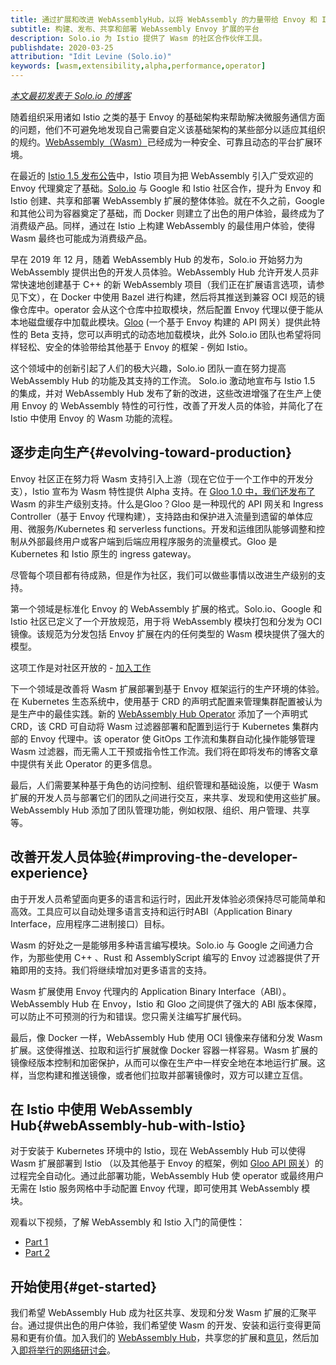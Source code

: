 ```yaml
---
title: 通过扩展和改进 WebAssemblyHub，以将 WebAssembly 的力量带给 Envoy 和 Istio
subtitle: 构建、发布、共享和部署 WebAssembly Envoy 扩展的平台
description: Solo.io 为 Istio 提供了 Wasm 的社区合作伙伴工具。
publishdate: 2020-03-25
attribution: "Idit Levine (Solo.io)"
keywords: [wasm,extensibility,alpha,performance,operator]
---
```


[*本文最初发表于 Solo.io 的博客*](https://www.solo.io/blog/an-extended-and-improved-webassembly-hub-to-helps-bring-the-power-of-webassembly-to-envoy-and-istio/)

随着组织采用诸如 Istio 之类的基于 Envoy 的基础架构来帮助解决微服务通信方面的问题，他们不可避免地发现自己需要自定义该基础架构的某些部分以适应其组织的规约。[WebAssembly（Wasm）](https://webassembly.org/)已经成为一种安全、可靠且动态的平台扩展环境。

在最近的 [Istio 1.5 发布公告](/zh/blog/2020/wasm-announce/)中，Istio 项目为把 WebAssembly 引入广受欢迎的 Envoy 代理奠定了基础。[Solo.io](https://solo.io) 与 Google 和 Istio 社区合作，提升为 Envoy 和 Istio 创建、共享和部署 WebAssembly 扩展的整体体验。就在不久之前，Google 和其他公司为容器奠定了基础，而 Docker 则建立了出色的用户体验，最终成为了消费级产品。同样，通过在 Istio 上构建 WebAssembly 的最佳用户体验，使得 Wasm 最终也可能成为消费级产品。

早在 2019 年 12 月，随着 WebAssembly Hub 的发布，Solo.io 开始努力为 WebAssembly 提供出色的开发人员体验。WebAssembly Hub 允许开发人员非常快速地创建基于 C++ 的新 WebAssembly 项目（我们正在扩展语言选项，请参见下文），在 Docker 中使用 Bazel 进行构建，然后将其推送到兼容 OCI 规范的镜像仓库中。operator 会从这个仓库中拉取模块，然后配置 Envoy 代理以便于能从本地磁盘缓存中加载此模块。[Gloo](https://docs.solo.io/gloo/latest/) (一个基于 Envoy 构建的 API 网关）提供此特性的 Beta 支持，您可以声明式的动态地加载模块，此外 Solo.io 团队也希望将同样轻松、安全的体验带给其他基于 Envoy 的框架 - 例如 Istio。

这个领域中的创新引起了人们的极大兴趣，Solo.io 团队一直在努力提高 WebAssembly Hub 的功能及其支持的工作流。 Solo.io 激动地宣布与 Istio 1.5 的集成，并对 WebAssembly Hub 发布了新的改进，这些改进增强了在生产上使用 Envoy 的 WebAssembly 特性的可行性，改善了开发人员的体验，并简化了在 Istio 中使用 Envoy 的 Wasm 功能的流程。

## 逐步走向生产{#evolving-toward-production}

Envoy 社区正在努力将 Wasm 支持引入上游（现在它位于一个工作中的开发分支），Istio 宣布为 Wasm 特性提供 Alpha 支持。在 [Gloo 1.0 中，我们还发布了](https://www.solo.io/blog/announcing-gloo-1-0-a-production-ready-envoy-based-api-gateway/) Wasm 的非生产级别支持。什么是Gloo？Gloo 是一种现代的 API 网关和 Ingress Controller（基于 Envoy 代理构建），支持路由和保护进入流量到遗留的单体应用、微服务/Kubernetes 和 serverless functions。开发和运维团队能够调整和控制从外部最终用户或客户端到后端应用程序服务的流量模式。Gloo 是 Kubernetes 和 Istio 原生的 ingress gateway。

尽管每个项目都有待成熟，但是作为社区，我们可以做些事情以改进生产级别的支持。

第一个领域是标准化 Envoy 的 WebAssembly 扩展的格式。Solo.io、Google 和 Istio 社区已定义了一个开放规范，用于将 WebAssembly 模块打包和分发为 OCI 镜像。该规范为分发包括 Envoy 扩展在内的任何类型的 Wasm 模块提供了强大的模型。

这项工作是对社区开放的 - [加入工作](https://github.com/solo-io/wasm-image-spec)

下一个领域是改善将 Wasm 扩展部署到基于 Envoy 框架运行的生产环境的体验。在 Kubernetes 生态系统中，使用基于 CRD 的声明式配置来管理集群配置被认为是生产中的最佳实践。新的 [WebAssembly Hub Operator](https://docs.solo.io/web-assembly-hub/latest/tutorial_code/wasme_operator/) 添加了一个声明式 CRD，该 CRD 可自动将 Wasm 过滤器部署和配置到运行于 Kubernetes 集群内部的 Envoy 代理中。该 operator 使 GitOps 工作流和集群自动化操作能够管理 Wasm 过滤器，而无需人工干预或指令性工作流。我们将在即将发布的博客文章中提供有关此 Operator 的更多信息。

最后，人们需要某种基于角色的访问控制、组织管理和基础设施，以便于 Wasm 扩展的开发人员与部署它们的团队之间进行交互，来共享、发现和使用这些扩展。WebAssembly Hub 添加了团队管理功能，例如权限、组织、用户管理、共享等。

## 改善开发人员体验{#improving-the-developer-experience}

由于开发人员希望面向更多的语言和运行时，因此开发体验必须保持尽可能简单和高效。工具应可以自动处理多语言支持和运行时ABI（Application Binary Interface，应用程序二进制接口）目标。

Wasm 的好处之一是能够用多种语言编写模块。Solo.io 与 Google 之间通力合作，为那些使用 C++ 、Rust 和 AssemblyScript 编写的 Envoy 过滤器提供了开箱即用的支持。我们将继续增加对更多语言的支持。

Wasm 扩展使用 Envoy 代理内的 Application Binary Interface（ABI）。WebAssembly Hub 在 Envoy，Istio 和 Gloo 之间提供了强大的 ABI 版本保障，可以防止不可预测的行为和错误。您只需关注编写扩展代码。

最后，像 Docker 一样，WebAssembly Hub 使用 OCI 镜像来存储和分发 Wasm 扩展。这使得推送、拉取和运行扩展就像 Docker 容器一样容易。Wasm 扩展的镜像经版本控制和加密保护，从而可以像在生产中一样安全地在本地运行扩展。这样，当您构建和推送镜像，或者他们拉取并部署镜像时，双方可以建立互信。

## 在 Istio 中使用 WebAssembly Hub{#webAssembly-hub-with-Istio}

对于安装于 Kubernetes 环境中的 Istio，现在 WebAssembly Hub 可以使得 Wasm 扩展部署到 Istio （以及其他基于 Envoy 的框架，例如 [Gloo API 网关](https://docs.solo.io/gloo/latest/)）的过程完全自动化。通过此部署功能，WebAssembly Hub 使 operator 或最终用户无需在 Istio 服务网格中手动配置 Envoy 代理，即可使用其 WebAssembly 模块。

观看以下视频，了解 WebAssembly 和 Istio 入门的简便性：

* [Part 1](https://www.youtube.com/watch?v=-XPTGXEpUp8)
* [Part 2](https://youtu.be/vuJKRnjh1b8)

## 开始使用{#get-started}

我们希望 WebAssembly Hub 成为社区共享、发现和分发 Wasm 扩展的汇聚平台。通过提供出色的用户体验，我们希望使 Wasm 的开发、安装和运行变得更简易和更有价值。加入我们的 [WebAssembly Hub](https://webassemblyhub.io)，共享您的扩展和[意见](https://slack.solo.io)，然后加入[即将举行的网络研讨会](https://solo.zoom.us/webinar/register/WN_i8MiDTIpRxqX-BjnXbj9Xw)。
